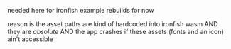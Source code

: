 needed here for ironfish example rebuilds for now

reason is the asset paths are kind of hardcoded into ironfish wasm AND they are *absolute* AND the app crashes if these assets (fonts and an icon) ain't accessible
